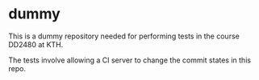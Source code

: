 # dummy

This is a dummy repository needed for performing tests in the course DD2480 at KTH.

The tests involve allowing a CI server to change the commit states in this repo.
